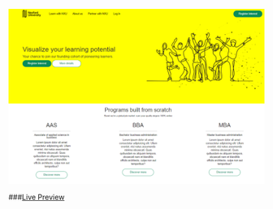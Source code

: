 ![alt text](https://github.com/Linasaurs/UI-Task--NexfordUniversity/blob/master/Preview.png?raw=true)


###[Live Preview](https://linasaurs.github.io/UI-Task--NexfordUniversity/)
